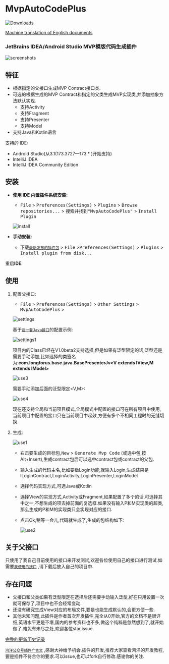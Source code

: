 

MvpAutoCodePlus
=================

[![Downloads][downloads-img]][plugin]

[Machine translation of English documents](./README_EN.md)

### JetBrains IDEA/Android Studio MVP模版代码生成插件

![screenshots](./images/mvp.gif)

特征
----
- 根据指定的父接口生成MVP Contract接口类.
- 可选的根据生成的MVP Contract和指定的父类生成MVP实现类,并添加抽象方法默认实现.
  - 支持Activity
  - 支持Fragment
  - 支持Presenter
  - 支持Model
- 支持Java和Kotlin语言

支持的 IDE:
- Android Studio(从3.1(173.3727—173.* )开始支持)
- IntelliJ IDEA
- IntelliJ IDEA Community Edition

安装
----

- **使用 IDE 内置插件系统安装:**
  - <kbd>File</kbd> > <kbd>Preferences(Settings)</kbd> > <kbd>Plugins</kbd> > <kbd>Browse repositories...</kbd> > <kbd>搜索并找到"MvpAutoCodePlus"</kbd> > <kbd>Install Plugin</kbd>

    
   ![install](./images/install1.png)

- **手动安装:**
  - 下载[`最新发布的插件包`][latest-release] > <kbd>File</kbd> ><kbd>Preferences(Settings)</kbd> > <kbd>Plugins</kbd> > <kbd>Install plugin from disk...</kbd>

重启**IDE**.

使用
----

1. 配置父接口:

   - <kbd>File</kbd> > <kbd>Preferences(Settings)</kbd> > <kbd>Other Settings</kbd> > <kbd>MvpAutoCodePlus</kbd> > 

    ![settings](./images/settings.png)

    基于[`这一套Java接口`][my_interface_java]的配置示例:

    ![settings1](./images/settings1.png)

     项目内的Class已经在V1.0beta2支持选择,但是如果有泛型限定的话,泛型还是需要手动添加,比如选择的类签名为:**com.longforus.base.java.BasePresenterJv<V extends IView,M extends IModel>**

     ![use3](./images/use3.png)

     需要手动添加后面的泛型限定<V,M>:

     ![use4](./images/use4.png)

     现在还支持全局和当前项目模式,全局模式中配置的接口可在所有项目中使用,当前项目中配置的接口只在当前项目中起效,方便有多个不相同工程时的无缝切换.

2. 生成:

   ![use1](./images/use1.png)

   - 右击要生成的目标包,<kbd>New</kbd> > <kbd>Generate Mvp Code</kbd> (或选中包,按Alt+Insert),生成contract包后可以选中contract包或contract的父包.

   - 输入生成的代码主名,比如要做Login功能,就输入Login,生成结果是ILoginContract,LoginActivity,LoginPresenter,LoginModel

   - 选择代码实现方式,可选Java或Kotlin

   - 选择View的实现方式,Activity或Fragment,如果配置了多个的话,可选择其中之一,不想生成的项去掉前面的复选框.如果没有输入P和M实现类的超类,那么生成的P和M的实现类只会实现对应的接口.

   - 点击Ok,稍等一会儿,代码就生成了,生成的包结构如下:

     ![use2](./images/use2.png)

## 关于父接口

只使用了我自己目前使用的接口来开发测试,欢迎各位使用自己的接口进行测试.如需要[`我使用的接口`][my_interface] ,请下载后放入自己的项目中.

## 存在问题

- 父接口和父类如果有泛型限定在选择后还需要手动输入泛型,好在只用设置一次就可保存了,项目中也不会经常变动.
- 还没有研究生成View对应的布局文件,要是也能生成默认的,会更方便一些.
- 其他未知问题,此插件是作者首次开发插件,完全从0开始,官方的文档不是很详细,英语水平更是不堪,国内的参考资料也不多,做这个纯粹是忽然想到了,就开始做了.难免有未尽之处,欢迎各位star,issue.

[完整的更新历史记录](./CHANGELOG.md)

[`鸿洋公众号插件广告文`][ad_link] ,感谢大神给予机会.插件的开发,推荐大家查看鸿洋的开发教程,要是插件不符合你的要求.可以issue,也可以fork自行修改.感谢你的关注.

[latest-release]: https://plugins.jetbrains.com/plugin/10907-mvpautocodeplus
[downloads-img]: https://img.shields.io/jetbrains/plugin/d/8579.svg?style=flat-square
[plugin]: https://plugins.jetbrains.com/plugin/10907-mvpautocodeplus
[my_interface]:https://github.com/longforus/MVPExample
[my_interface_java]:https://github.com/longforus/MVPExample/tree/master/app/src/main/java/com/longforus/base/java
[ad_link]:https://mp.weixin.qq.com/s?__biz=MzAxMTI4MTkwNQ==&amp;amp;amp;amp;mid=2650825783&amp;amp;amp;amp;idx=1&amp;amp;amp;amp;sn=0b0c2c58a729e1d9122ce9c09e31637f&amp;amp;amp;amp;chksm=80b7b0a9b7c039bfa92deb5c8fe51f5347ebdccf0be70078ffa047e7316baf5679a89fc788ac&amp;amp;amp;amp;mpshare=1&amp;amp;amp;amp;scene=23&amp;amp;amp;amp;srcid=0711IpaZwE1iGToWw6e7fix8#rd
